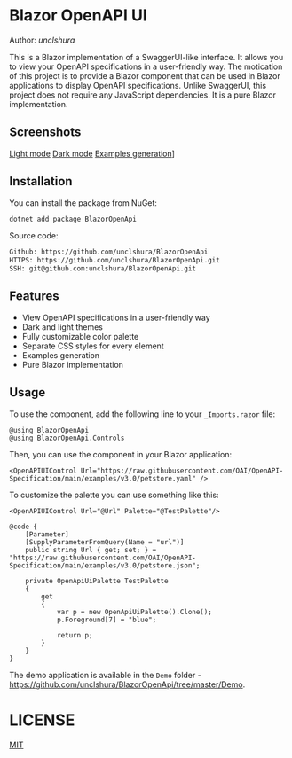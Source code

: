 # Blazor OpenAPI UI

Author: *unclshura*

This is a Blazor implementation of a SwaggerUI-like interface. It allows you to view your OpenAPI 
specifications in a user-friendly way. The motication of this project is to provide a Blazor component that can be used in Blazor applications 
to display OpenAPI specifications. Unlike SwaggerUI, this project does not require any JavaScript dependencies. 
It is a pure Blazor implementation.

## Screenshots

[Light mode](docs/light.png)
[Dark mode](docs/dark.png)
[Examples generation](docs/example-data.png)]

## Installation

You can install the package from NuGet:
```bash
dotnet add package BlazorOpenApi
```

Source code:
```bash
Github: https://github.com/unclshura/BlazorOpenApi
HTTPS: https://github.com/unclshura/BlazorOpenApi.git
SSH: git@github.com:unclshura/BlazorOpenApi.git
```

## Features

- View OpenAPI specifications in a user-friendly way
- Dark and light themes
- Fully customizable color palette
- Separate CSS styles for every element
- Examples generation
- Pure Blazor implementation

## Usage

To use the component, add the following line to your `_Imports.razor` file:
```razor
@using BlazorOpenApi
@using BlazorOpenApi.Controls
```
Then, you can use the component in your Blazor application:
```razor
<OpenAPIUIControl Url="https://raw.githubusercontent.com/OAI/OpenAPI-Specification/main/examples/v3.0/petstore.yaml" />
```

To customize the palette you can use something like this:
```razor
<OpenAPIUIControl Url="@Url" Palette="@TestPalette"/>

@code {
    [Parameter]
    [SupplyParameterFromQuery(Name = "url")]
    public string Url { get; set; } = "https://raw.githubusercontent.com/OAI/OpenAPI-Specification/main/examples/v3.0/petstore.json";

    private OpenApiUiPalette TestPalette
    {
        get
        {
            var p = new OpenApiUiPalette().Clone();
            p.Foreground[7] = "blue";

            return p;
        }
    }
}
```

The demo application is available in the `Demo` folder - https://github.com/unclshura/BlazorOpenApi/tree/master/Demo. 

# LICENSE
[MIT](LICENSE)